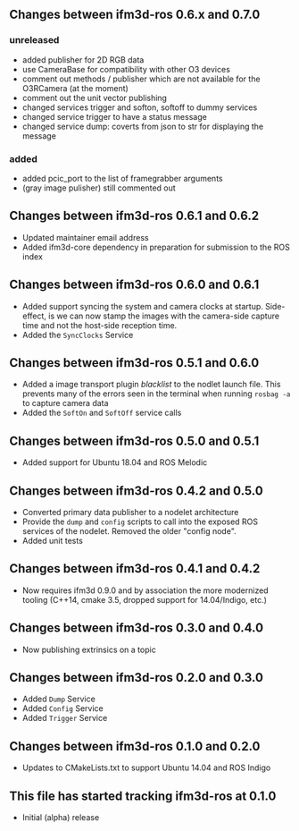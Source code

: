 ## Changes between ifm3d-ros 0.6.x and 0.7.0
### unreleased
+ added publisher for 2D RGB data
+ use CameraBase for compatibility with other O3 devices
+ comment out methods / publisher which are not available for the O3RCamera (at the moment)
+ comment out the unit vector publishing
+ changed services trigger and softon, softoff to dummy services 
+ changed service trigger to have a status message
+ changed service dump: coverts from json to str for displaying the message

### added
+ added pcic_port to the list of framegrabber arguments
+ (gray image pulisher) still commented out


## Changes between ifm3d-ros 0.6.1 and 0.6.2

* Updated maintainer email address
* Added ifm3d-core dependency in preparation for submission to the ROS index

## Changes between ifm3d-ros 0.6.0 and 0.6.1

* Added support syncing the system and camera clocks at startup. Side-effect,
  is we can now stamp the images with the camera-side capture time and not the
  host-side reception time.
* Added the `SyncClocks` Service

## Changes between ifm3d-ros 0.5.1 and 0.6.0

* Added a image transport plugin _blacklist_ to the nodlet launch file. This
  prevents many of the errors seen in the terminal when running `rosbag -a` to
  capture camera data
* Added the `SoftOn` and `SoftOff` service calls

## Changes between ifm3d-ros 0.5.0 and 0.5.1

* Added support for Ubuntu 18.04 and ROS Melodic

## Changes between ifm3d-ros 0.4.2 and 0.5.0
* Converted primary data publisher to a nodelet architecture
* Provide the `dump` and `config` scripts to call into the exposed ROS services
  of the nodelet. Removed the older "config node".
* Added unit tests

## Changes between ifm3d-ros 0.4.1 and 0.4.2
* Now requires ifm3d 0.9.0 and by association the more modernized tooling
  (C++14, cmake 3.5, dropped support for 14.04/Indigo, etc.)

## Changes between ifm3d-ros 0.3.0 and 0.4.0

* Now publishing extrinsics on a topic

## Changes between ifm3d-ros 0.2.0 and 0.3.0

* Added `Dump` Service
* Added `Config` Service
* Added `Trigger` Service

## Changes between ifm3d-ros 0.1.0 and 0.2.0

* Updates to CMakeLists.txt to support Ubuntu 14.04 and ROS Indigo

## This file has started tracking ifm3d-ros at 0.1.0

* Initial (alpha) release
